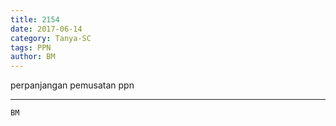 ```yaml
---
title: 2154
date: 2017-06-14
category: Tanya-SC
tags: PPN
author: BM
---
```


perpanjangan pemusatan ppn

---



`BM`
